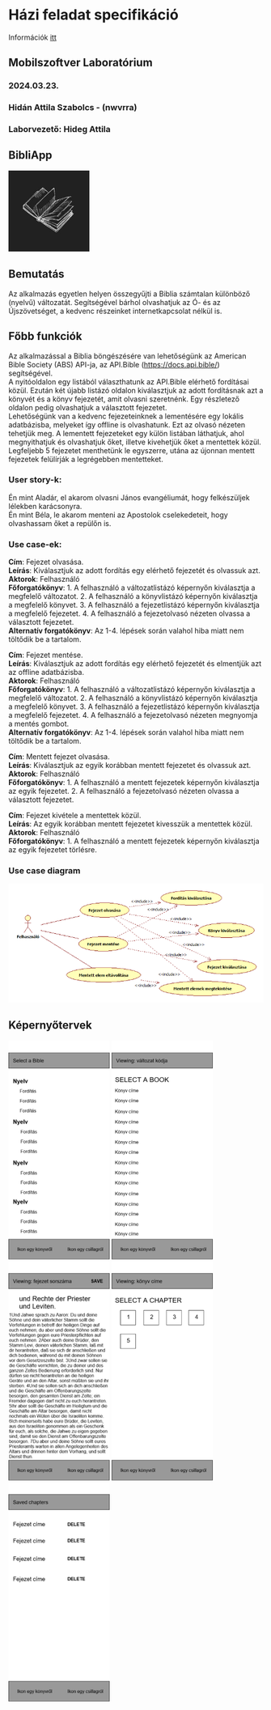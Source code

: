 # Házi feladat specifikáció

Információk [itt](https://viaumb02.github.io/laborok/android/A01/)

## Mobilszoftver Laboratórium
### 2024.03.23.
### Hidán Attila Szabolcs - (nwvrra)
### Laborvezető: Hideg Attila

## BibliApp

<img src="./assets/book_icon.png" width="160">

## Bemutatás

Az alkalmazás egyetlen helyen összegyűjti a Biblia számtalan különböző (nyelvű) változatát. Segítségével bárhol olvashatjuk az Ó- és az Újszövetséget, a kedvenc részeinket internetkapcsolat nélkül is.

## Főbb funkciók

Az alkalmazással a Biblia böngészésére van lehetőségünk az American Bible Society (ABS) API-ja, az API.Bible (https://docs.api.bible/) segítségével.<br>
A nyitóoldalon egy listából választhatunk az API.Bible elérhető fordításai közül. Ezután két újabb listázó oldalon kiválasztjuk az adott fordításnak azt a könyvét és a könyv fejezetét, amit olvasni szeretnénk. Egy részletező oldalon pedig olvashatjuk a választott fejezetet.<br>
Lehetőségünk van a kedvenc fejezeteinknek a lementésére egy lokális adatbázisba, melyeket így offline is olvashatunk. Ezt az olvasó nézeten tehetjük meg. A lementett fejezeteket egy külön listában láthatjuk, ahol megnyithatjuk és olvashatjuk őket, illetve kivehetjük őket a mentettek közül. Legfeljebb 5 fejezetet menthetünk le egyszerre, utána az újonnan mentett fejezetek felülírják a legrégebben mentetteket. 

### User story-k:

Én mint Aladár, el akarom olvasni János evangéliumát, hogy felkészüljek lélekben karácsonyra.<br>
Én mint Béla, le akarom menteni az Apostolok cselekedeteit, hogy olvashassam őket a repülőn is.

### Use case-ek:

<b>Cím</b>: Fejezet olvasása.<br>
<b>Leírás</b>: Kiválasztjuk az adott fordítás egy elérhető fejezetét és olvassuk azt.<br>
<b>Aktorok</b>: Felhasználó<br>
<b>Főforgatókönyv</b>: 1. A felhasználó a változatlistázó képernyőn kiválasztja a megfelelő változatot. 2. A felhasználó a könyvlistázó képernyőn kiválasztja a megfelelő könyvet. 3. A felhasználó a fejezetlistázó képernyőn kiválasztja a megfelelő fejezetet. 4. A felhasználó a fejezetolvasó nézeten olvassa a választott fejezetet.<br>
<b>Alternatív forgatókönyv</b>: Az 1-4. lépések során valahol hiba miatt nem töltődik be a tartalom.

<b>Cím</b>: Fejezet mentése.<br>
<b>Leírás</b>: Kiválasztjuk az adott fordítás egy elérhető fejezetét és elmentjük azt az offline adatbázisba.<br>
<b>Aktorok</b>: Felhasználó<br>
<b>Főforgatókönyv</b>: 1. A felhasználó a változatlistázó képernyőn kiválasztja a megfelelő változatot. 2. A felhasználó a könyvlistázó képernyőn kiválasztja a megfelelő könyvet. 3. A felhasználó a fejezetlistázó képernyőn kiválasztja a megfelelő fejezetet. 4. A felhasználó a fejezetolvasó nézeten megnyomja a mentés gombot.<br>
<b>Alternatív forgatókönyv</b>: Az 1-4. lépések során valahol hiba miatt nem töltődik be a tartalom.

<b>Cím</b>: Mentett fejezet olvasása.<br>
<b>Leírás</b>: Kiválasztjuk az egyik korábban mentett fejezetet és olvassuk azt.<br>
<b>Aktorok</b>: Felhasználó<br>
<b>Főforgatókönyv</b>: 1. A felhasználó a mentett fejezetek képernyőn kiválasztja az egyik fejezetet. 2. A felhasználó a fejezetolvasó nézeten olvassa a választott fejezetet.

<b>Cím</b>: Fejezet kivétele a mentettek közül.<br>
<b>Leírás</b>: Az egyik korábban mentett fejezetet kivesszük a mentettek közül.<br>
<b>Aktorok</b>: Felhasználó<br>
<b>Főforgatókönyv</b>: 1. A felhasználó a mentett fejezetek képernyőn kiválasztja az egyik fejezetet törlésre.

### Use case diagram

<img src="./assets/Main.png" width="600">

## Képernyőtervek

<img src="./assets/bible_select@1x.png" width="200">
<img src="./assets/book_select@1x.png" width="200">
<img src="./assets/chapter_reading@1x.png" width="200">
<img src="./assets/chapter_select@1x.png" width="200">
<img src="./assets/saved@1x.png" width="200">